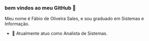### bem vindos ao meu GitHub 👋

Meu nome é Fábio de Oliveira Sales, e sou graduado em Sistemas e Informação.


- 🔭 Atualmente atuo como Analista de Sistemas.

